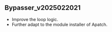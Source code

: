 ## Bypasser_v2025022021

- Improve the loop logic. 
- Further adapt to the module installer of Apatch. 
